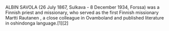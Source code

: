 ALBIN SAVOLA (26 July 1867, Sulkava - 8 December 1934, Forssa) was a Finnish priest and missionary, who served as the first Finnish missionary Martti Rautanen , a close colleague in Ovamboland and published literature in oshindonga language.[1][2]
